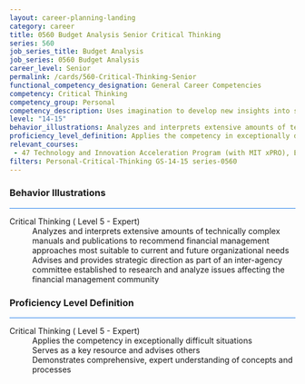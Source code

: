 ```yaml
---
layout: career-planning-landing
category: career
title: 0560 Budget Analysis Senior Critical Thinking
series: 560
job_series_title: Budget Analysis
job_series: 0560 Budget Analysis
career_level: Senior
permalink: /cards/560-Critical-Thinking-Senior
functional_competency_designation: General Career Competencies
competency: Critical Thinking
competency_group: Personal
competency_description: Uses imagination to develop new insights into situations and applies new solutions to problems; designs new methods where established methods and procedures are not suitable or are unavailable.                                           
level: "14-15"
behavior_illustrations: Analyzes and interprets extensive amounts of technically complex manuals and publications to recommend financial management approaches most suitable to current and future organizational needs ? Advises and provides strategic direction as part of an inter-agency committee established to research and analyze issues affecting the financial management community ?
proficiency_level_definition: Applies the competency in exceptionally difficult situations ? Serves as a key resource and advises others ? Demonstrates comprehensive, expert understanding of concepts and processes
relevant_courses: 
 - 47 Technology and Innovation Acceleration Program (with MIT xPRO), Emeritus, <a href="https://executive-ed.xpro.mit.edu/technology-innovation-acceleration/enterprise/?b2c_form=true&utm_campaign=gsa&utm_source=b2b">https://executive-ed.xpro.mit.edu/technology-innovation-acceleration/enterprise/?b2c_form=true&utm_campaign=gsa&utm_source=b2b</a>
filters: Personal-Critical-Thinking GS-14-15 series-0560
---
```


<div class="desktop:grid-col-6 margin-y-3">
  <div class="border-top-2 bg-white padding-3 shadow-5 height-full members-hover border-1px button-border border-top-blue radius-lg card-text-color">
    <h3>Behavior Illustrations</h3>
    <hr style="background-color: #2680EB !important;"/>
    <dl class="text-base card-content-color"><dt>Critical Thinking ( Level 5 - Expert)</dt><dd>Analyzes and interprets extensive amounts of technically complex manuals and publications to recommend financial management approaches most suitable to current and future organizational needs </dd><dd> Advises and provides strategic direction as part of an inter-agency committee established to research and analyze issues affecting the financial management community </dd></dl>
  </div>
</div>
<div class="desktop:grid-col-6 margin-y-3">
  <div class="border-top-2 bg-white padding-3 shadow-5 height-full members-hover border-1px button-border border-top-blue radius-lg card-text-color">
    <h3>Proficiency Level Definition</h3>
     <hr style="background-color: #2680EB !important;"/>
    <dl class="text-base card-content-color"><dt>Critical Thinking ( Level 5 - Expert)</dt><dd>Applies the competency in exceptionally difficult situations </dd><dd> Serves as a key resource and advises others </dd><dd> Demonstrates comprehensive, expert understanding of concepts and processes</dd></dl>
  </div>
</div>